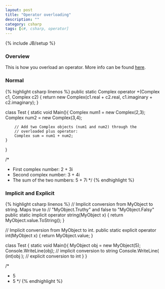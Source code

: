 ```yaml
---
layout: post
title: "Operator overloading"
description: ""
category: csharp
tags: [c#, csharp, operator]
---
```

{% include JB/setup %}

<!-- Overview -->
<h3>Overview</h3>

This is how you overload an operator. More info can be found [here](http://msdn.microsoft.com/en-us/library/aa288467(v=vs.71).aspx).

<!-- Normal -->
<h3>Normal</h3> 

{% highlight csharp linenos %}
public static Complex operator +(Complex c1, Complex c2) 
{
  return new Complex(c1.real + c2.real, c1.imaginary + c2.imaginary);
}

class Test {
    static void Main(){
        Complex num1 = new Complex(2,3);
        Complex num2 = new Complex(3,4);

        // Add two Complex objects (num1 and num2) through the
        // overloaded plus operator:
        Complex sum = num1 + num2;
    } 
}

/*
 *  First complex number:  2 + 3i
 *  Second complex number: 3 + 4i
 *  The sum of the two numbers: 5 + 7i
 */
{% endhighlight %}

<!-- Implicit and Explicit -->
<h3>Implicit and Explicit</h3>

{% highlight csharp linenos %}
// Implicit conversion from MyObject to string. Maps true to 
// "MyObject.Truthy" and false to "MyObject.Falsy"
public static implicit operator string(MyObject x) {
  return MyObject.value.ToString();
}

// Implicit conversion from MyObject to int.
public static explicit operator int(MyObject x) {
  return MyObject.value;
}

class Test {
    static void Main(){
        MyObject obj = new MyObject(5);
        Console.WriteLine(obj);         // implicit conversion to string
        Console.WriteLine( (int)obj );  // explicit conversion to int
    } 
}

/*
 *  5
 *  5
 */
{% endhighlight %}

